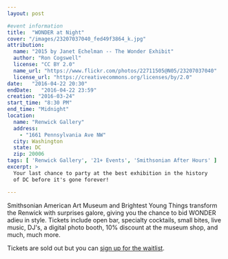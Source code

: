 ```yaml
---
layout: post

#event information
title:  "WONDER at Night"
cover: "/images/23207037040_fed49f3864_k.jpg"
attribution:
  name: "2015 by Janet Echelman -- The Wonder Exhibit"
  author: "Ron Cogswell"
  license: "CC BY 2.0"
  name_url: "https://www.flickr.com/photos/22711505@N05/23207037040"
  license_url: "https://creativecommons.org/licenses/by/2.0"
date:   "2016-04-22 20:30"
endDate:   "2016-04-22 23:59"
creation: "2016-03-24"
start_time: "8:30 PM"
end_time: "Midnight"
location:
  name: "Renwick Gallery"
  address:
    - "1661 Pennsylvania Ave NW"
  city: Washington
  state: DC
  zip: 20006
tags: [ 'Renwick Gallery', '21+ Events', 'Smithsonian After Hours' ]
excerpt: >
  Your last chance to party at the best exhibition in the history
  of DC before it's gone forever!

---
```


Smithsonian American Art Museum and Brightest Young Things
transform the Renwick with surprises galore, giving
you the chance to bid WONDER adieu in style. Tickets include open
bar, specialty cocktails, small bites, live music, DJ's, a
digital photo booth, 10% discount at the museum shop, and much,
much more.

Tickets are sold out but you can [sign up for the waitlist](https://www.eventbrite.com/e/saam-byt-present-wonder-at-night-a-renwick-gallery-after-hours-tickets-21782896229).
